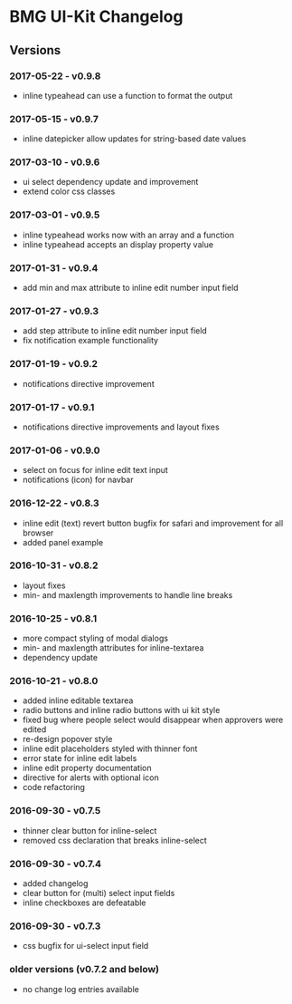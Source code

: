 # BMG UI-Kit Changelog

## Versions

### 2017-05-22 - v0.9.8

 - inline typeahead can use a function to format the output

### 2017-05-15 - v0.9.7

 - inline datepicker allow updates for string-based date values

### 2017-03-10 - v0.9.6

 - ui select dependency update and improvement
 - extend color css classes

### 2017-03-01 - v0.9.5

 - inline typeahead works now with an array and a function
 - inline typeahead accepts an display property value

### 2017-01-31 - v0.9.4

 - add min and max attribute to inline edit number input field

### 2017-01-27 - v0.9.3

 - add step attribute to inline edit number input field
 - fix notification example functionality

### 2017-01-19 - v0.9.2

 - notifications directive improvement

### 2017-01-17 - v0.9.1

 - notifications directive improvements and layout fixes

### 2017-01-06 - v0.9.0

 - select on focus for inline edit text input
 - notifications (icon) for navbar

### 2016-12-22 - v0.8.3

 - inline edit (text) revert button bugfix for safari and improvement for all browser
 - added panel example

### 2016-10-31 - v0.8.2

 - layout fixes
 - min- and maxlength improvements to handle line breaks

### 2016-10-25 - v0.8.1

 - more compact styling of modal dialogs
 - min- and maxlength attributes for inline-textarea
 - dependency update

### 2016-10-21 - v0.8.0

 - added inline editable textarea
 - radio buttons and inline radio buttons with ui kit style
 - fixed bug where people select would disappear when approvers were edited
 - re-design popover style
 - inline edit placeholders styled with thinner font
 - error state for inline edit labels
 - inline edit property documentation
 - directive for alerts with optional icon
 - code refactoring

### 2016-09-30 - v0.7.5

 - thinner clear button for inline-select
 - removed css declaration that breaks inline-select

### 2016-09-30 - v0.7.4

 - added changelog 
 - clear button for (multi) select input fields
 - inline checkboxes are defeatable

### 2016-09-30 - v0.7.3

 - css bugfix for ui-select input field
 
### older versions (v0.7.2 and below)

 - no change log entries available